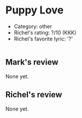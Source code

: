 # Puppy Love

 * Category: other
 * Richel's rating: ?/10 (KKK)
 * Richel's favorite lyric: '?'

```

```

## Mark's review

None yet.

## Richel's review

None yet.
